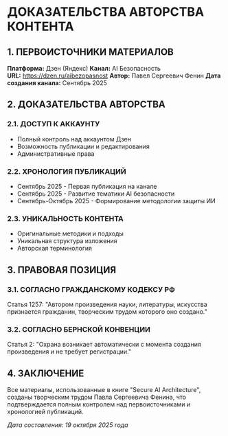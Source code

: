 <!--
COMMERCIAL LICENSE NOTICE
Secure AI Architecture - Copyright (c) 2025 Павел Сергеевич Фенин
This content is protected by commercial license. Unauthorized use prohibited.
Contact: azesmf@yandex.ru for licensing.
-->
# ДОКАЗАТЕЛЬСТВА АВТОРСТВА КОНТЕНТА

## 1. ПЕРВОИСТОЧНИКИ МАТЕРИАЛОВ

**Платформа:** Дзен (Яндекс)
**Канал:** AI Безопасность  
**URL:** https://dzen.ru/aibezopasnost
**Автор:** Павел Сергеевич Фенин
**Дата создания канала:** Сентябрь 2025

## 2. ДОКАЗАТЕЛЬСТВА АВТОРСТВА

### 2.1. ДОСТУП К АККАУНТУ
- Полный контроль над аккаунтом Дзен
- Возможность публикации и редактирования
- Административные права

### 2.2. ХРОНОЛОГИЯ ПУБЛИКАЦИЙ
- Сентябрь 2025 - Первая публикация на канале
- Сентябрь 2025 - Развитие тематики AI безопасности
- Сентябрь-Октябрь 2025 - Формирование методологии защиты ИИ

### 2.3. УНИКАЛЬНОСТЬ КОНТЕНТА
- Оригинальные методики и подходы
- Уникальная структура изложения
- Авторская терминология

## 3. ПРАВОВАЯ ПОЗИЦИЯ

### 3.1. СОГЛАСНО ГРАЖДАНСКОМУ КОДЕКСУ РФ
Статья 1257: "Автором произведения науки, литературы, искусства признается гражданин, творческим трудом которого оно создано."

### 3.2. СОГЛАСНО БЕРНСКОЙ КОНВЕНЦИИ
Статья 2: "Охрана возникает автоматически с момента создания произведения и не требует регистрации."

## 4. ЗАКЛЮЧЕНИЕ

Все материалы, использованные в книге "Secure AI Architecture", созданы творческим трудом Павла Сергеевича Фенина, что подтверждается полным контролем над первоисточниками и хронологией публикаций.

*Дата составления: 19 октября 2025 года*
